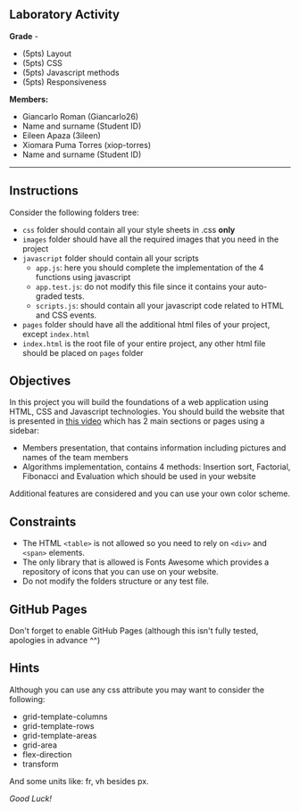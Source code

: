 ## Laboratory Activity

**Grade** -

- (5pts) Layout
- (5pts) CSS 
- (5pts) Javascript methods
- (5pts) Responsiveness

**Members:**

- Giancarlo Roman (Giancarlo26)
- Name and surname (Student ID)
- Eileen Apaza (3ileen)
- Xiomara Puma Torres (xiop-torres)
- Name and surname (Student ID)

---

## Instructions

Consider the following folders tree:

- `css` folder should contain all your style sheets in .css **only**
- `images` folder should have all the required images that you need in the project
- `javascript` folder should contain all your scripts
    - `app.js`: here you should complete the implementation of the 4 functions using javascript
    - `app.test.js`: do not modify this file since it contains your auto-graded tests.
    - `scripts.js`: should contain all your javascript code related to HTML and CSS events.
- `pages` folder should have all the additional html files of your project, except `index.html`
- `index.html` is the root file of your entire project, any other html file should be placed on `pages` folder

## Objectives

In this project you will build the foundations of a web application using HTML, CSS and Javascript technologies. You should build the website that is presented in [this video](https://youtu.be/pyzaPAUMclg) which has 2 main sections or pages using a sidebar:

- Members presentation, that contains information including pictures and names of the team members
- Algorithms implementation, contains 4 methods: Insertion sort, Factorial, Fibonacci and Evaluation which should be used in your website

Additional features are considered and you can use your own color scheme.

## Constraints

- The HTML `<table>` is not allowed so you need to rely on `<div>` and `<span>` elements.
- The only library that is allowed is Fonts Awesome which provides a repository of icons that you can use on your website. 
- Do not modify the folders structure or any test file.

## GitHub Pages

Don't forget to enable GitHub Pages (although this isn't fully tested, apologies in advance ^^)

## Hints

Although you can use any css attribute you may want to consider the following:

- grid-template-columns
- grid-template-rows
- grid-template-areas
- grid-area
- flex-direction
- transform

And some units like: fr, vh besides px.


*Good Luck!*



